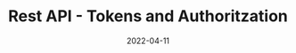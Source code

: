 ---
type: theory
date: 2022-04-11
title: Rest API - Tokens and Authoritzation
tldr: "Tokens and Authoritzation."
thumbnail: /static_files/presentations/dam_vl09.png
links: 
    - url: /static_files/presentations/dam_vl09.pdf
      name: slides
---